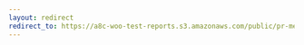 ```yaml
---
layout: redirect
redirect_to: https://a8c-woo-test-reports.s3.amazonaws.com/public/pr-merge/37891/e2e/index.html
---
```

